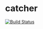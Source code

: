 # catcher
[![Build Status](https://api.travis-ci.org/gosharplite/catcher.png)](https://travis-ci.org/gosharplite/catcher)
